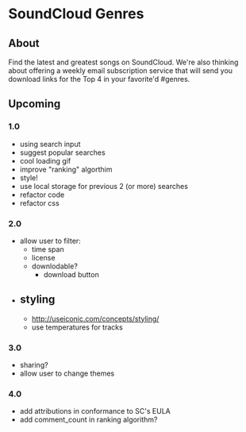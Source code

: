 SoundCloud Genres
=================

## About
Find the latest and greatest songs on SoundCloud. We're also thinking about offering a weekly email subscription service that will send you download links for the Top 4 in your favorite'd #genres.

## Upcoming

### 1.0
- using search input
- suggest popular searches
- cool loading gif
- improve "ranking" algorthim
- style!
- use local storage for previous 2 (or more) searches
- refactor code
- refactor css

### 2.0
- allow user to filter:
	- time span
	- license 
	- downlodable?
		- download button
- styling
	- 
	- http://useiconic.com/concepts/styling/
	- use temperatures for tracks

### 3.0
- sharing?
- allow user to change themes

### 4.0
- add attributions in conformance to SC's EULA
- add comment_count in ranking algorithm?
